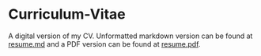 # Curriculum-Vitae

A digital version of my CV.
Unformatted markdown version can be found at [resume.md](./resume.md) and a PDF version can be found at [resume.pdf](./resume.pdf).